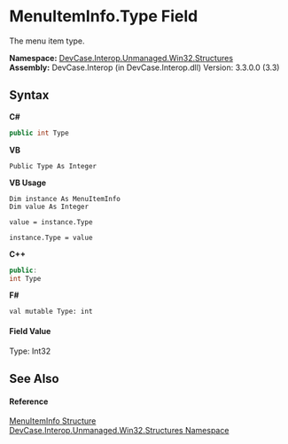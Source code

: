 # MenuItemInfo.Type Field
 

The menu item type.

**Namespace:**&nbsp;<a href="N_DevCase_Interop_Unmanaged_Win32_Structures">DevCase.Interop.Unmanaged.Win32.Structures</a><br />**Assembly:**&nbsp;DevCase.Interop (in DevCase.Interop.dll) Version: 3.3.0.0 (3.3)

## Syntax

**C#**<br />
``` C#
public int Type
```

**VB**<br />
``` VB
Public Type As Integer
```

**VB Usage**<br />
``` VB Usage
Dim instance As MenuItemInfo
Dim value As Integer

value = instance.Type

instance.Type = value
```

**C++**<br />
``` C++
public:
int Type
```

**F#**<br />
``` F#
val mutable Type: int
```


#### Field Value
Type: Int32

## See Also


#### Reference
<a href="T_DevCase_Interop_Unmanaged_Win32_Structures_MenuItemInfo">MenuItemInfo Structure</a><br /><a href="N_DevCase_Interop_Unmanaged_Win32_Structures">DevCase.Interop.Unmanaged.Win32.Structures Namespace</a><br />